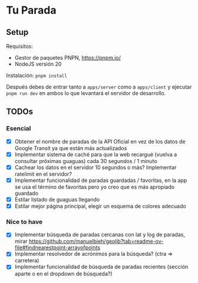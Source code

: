 # Tu Parada

## Setup

Requisitos:

* Gestor de paquetes PNPN, https://pnpm.io/
* NodeJS versión 20

Instalación: `pnpm install`

Después debes de entrar tanto a `apps/server` como a `apps/client` y ejecutar `pnpm run dev` en ambos lo que levantará el servidor de desarrollo.

## TODOs

### Esencial

- [x] Obtener el nombre de paradas de la API Oficial en vez de los datos de Google Transit ya que están más actualizados
- [x] Implementar sistema de caché para que la web recargué (vuelva a consultar próximas guaguas) cada 30 segundos / 1 minuto
- [x] Cachear los datos en el servidor 10 segundos o más? Implementar ratelimit en el servidor?
- [x] Implementar funcionalidad de paradas guardadas / favoritas, en la app se usa el término de favoritas pero yo creo que es más apropiado guardado
- [x] Estilar listado de guaguas llegando
- [x] Estilar mejor página principal, elegir un esquema de colores adecuado

### Nice to have
- [x] Implementar búsqueda de paradas cercanas con lat y log de paradas, mirar https://github.com/manuelbieh/geolib?tab=readme-ov-file#findnearestpoint-arrayofpoints
- [x] Implementar resolvedor de acrónimos para la búsqueda? (ctra => carretera)
- [x] Implementar funcionalidad de búsqueda de paradas recientes (sección aparte o en el dropdown de búsqueda?)
